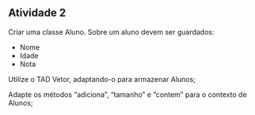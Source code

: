 ## Atividade 2
Criar uma classe Aluno. Sobre um aluno devem ser guardados:

- Nome
- Idade
- Nota

Utilize o TAD Vetor, adaptando-o para armazenar Alunos;

Adapte os métodos “adiciona”, “tamanho” e “contem” para o
contexto de Alunos;
